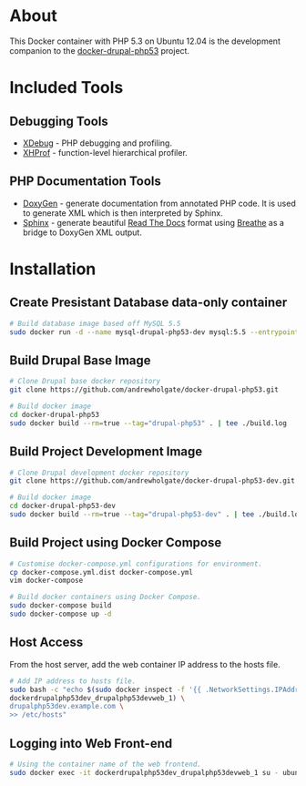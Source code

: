 # About

This Docker container with PHP 5.3 on Ubuntu 12.04 is the development companion to the [docker-drupal-php53](https://github.com/andrewholgate/docker-drupal-php53) project.

# Included Tools

## Debugging Tools

- [XDebug](http://www.xdebug.org/) - PHP debugging and profiling.
- [XHProf](http://pecl.php.net/package/xhprof) - function-level hierarchical profiler.

## PHP Documentation Tools

- [DoxyGen](http://www.doxygen.org) - generate documentation from annotated PHP code. It is used to generate XML which is then interpreted by Sphinx.
- [Sphinx](http://sphinx-doc.org/) - generate beautiful [Read The Docs](http://docs.readthedocs.org/en/latest/) format using [Breathe](https://breathe.readthedocs.org/) as a bridge to DoxyGen XML output.

# Installation

## Create Presistant Database data-only container

```bash
# Build database image based off MySQL 5.5
sudo docker run -d --name mysql-drupal-php53-dev mysql:5.5 --entrypoint /bin/echo MySQL data-only container for Drupal Dev MySQL
```

## Build Drupal Base Image

```bash
# Clone Drupal base docker repository
git clone https://github.com/andrewholgate/docker-drupal-php53.git

# Build docker image
cd docker-drupal-php53
sudo docker build --rm=true --tag="drupal-php53" . | tee ./build.log
```

## Build Project Development Image

```bash
# Clone Drupal development docker repository
git clone https://github.com/andrewholgate/docker-drupal-php53-dev.git

# Build docker image
cd docker-drupal-php53-dev
sudo docker build --rm=true --tag="drupal-php53-dev" . | tee ./build.log
```

## Build Project using Docker Compose

```bash
# Customise docker-compose.yml configurations for environment.
cp docker-compose.yml.dist docker-compose.yml
vim docker-compose

# Build docker containers using Docker Compose.
sudo docker-compose build
sudo docker-compose up -d
```

## Host Access

From the host server, add the web container IP address to the hosts file.

```bash
# Add IP address to hosts file.
sudo bash -c "echo $(sudo docker inspect -f '{{ .NetworkSettings.IPAddress }}' \
dockerdrupalphp53dev_drupalphp53devweb_1) \
drupalphp53dev.example.com \
>> /etc/hosts"
```

## Logging into Web Front-end

```bash
# Using the container name of the web frontend.
sudo docker exec -it dockerdrupalphp53dev_drupalphp53devweb_1 su - ubuntu
```
